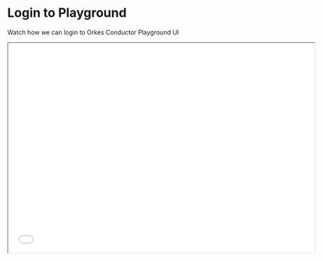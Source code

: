 # Login to Playground

Watch how we can login to Orkes Conductor Playground UI

<div className="embed-loom-video">
    <iframe
        width="700px"
        height="480px"
        allow="fullscreen;"
        src={"https://player.vimeo.com/video/813931443?h=9c77d0cbaa&amp;title=0&amp;byline=0&amp;portrait=0&amp;speed=0&amp;badge=0&amp;autopause=0&amp;player_id=0&amp;app_id=58479"}
    ></iframe>
</div>


